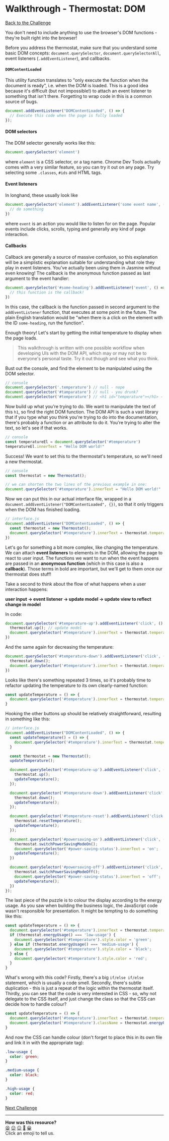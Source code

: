 # Walkthrough - Thermostat: DOM

[Back to the Challenge](../dom.md)

You don't need to include anything to use the browser's DOM functions - they're built right into the browser!

Before you address the thermostat, make sure that you understand some basic DOM concepts: `document.querySelector`, `document.querySelectorAll`, event listeners (`.addEventListener`), and callbacks.

#### `DOMContentLoaded`

This utility function translates to "only execute the function when the document is ready", i.e. when the DOM is loaded. This is a good idea because it's difficult (but not impossible!) to attach an event listener to something that isn't there. Forgetting to wrap code in this is a common source of bugs.

```javascript
document.addEventListener("DOMContentLoaded", () => {
  // Execute this code when the page is fully loaded
});
```

#### DOM selectors

The DOM selector generally works like this:

```javascript
document.querySelector('element')
```

where `element` is a CSS selector, or a tag name. Chrome Dev Tools actually comes with a very similar feature, so you can try it out on any page. Try selecting some `.classes`, `#ids` and HTML tags.

#### Event listeners

In longhand, these usually look like

```javascript
document.querySelector('element').addEventListener('some event name', () => {
  // do something
})
```

where `event` is an action you would like to listen for on the page. Popular events include clicks, scrolls, typing and generally any kind of page interaction.

#### Callbacks

Callback are generally a source of massive confusion, so this explanation will be a simplistic explanation suitable for understanding what role they play in event listeners. You've actually been using them in Jasmine without even knowing! The callback is the anonymous function passed as last argument to the event handler:

```javascript
document.querySelector('#some-heading').addEventListener('event', () => {
  // this function is the callback!
})
```

In this case, the callback is the function passed in second argument to the `addEventListener` function, that executes at some point in the future. The plain English translation would be "when there is a click on the element with the ID `some-heading`, run the function".

Enough theory! Let's start by getting the initial temperature to display when the page loads.

>This walkthrough is written with one possible workflow when developing UIs with the DOM API, which may or may not be to everyone's personal taste. Try it out though and see what you think.

Bust out the console, and find the element to be manipulated using the DOM selector.

```javascript
// console
document.querySelector('.temperature') // null - nope
document.querySelector('#tamparatare') // null - you drunk?
document.querySelector('#temperature') // <h1 id="temperature"></h1> - bingo!
```

Now build up what you're trying to do. We want to manipulate the text of this `h1`, so find the right DOM function. The DOM API is such a vast library that if you type what you think you're trying to do into the documentation, there's probably a function or an attribute to do it. You're trying to alter the text, so let's see if that works.

```javascript
// console
const temperatureEl = document.querySelector('#temperature')
temperatureEl.innerText = "Hello DOM world!"
```

Success! We want to set this to the thermostat's temperature, so we'll need a new thermostat.

```javascript
// console
const thermostat = new Thermostat();

// we can shorten the two lines of the previous example in one:
document.querySelector('#temperature').innerText = "Hello DOM world!"
```

Now we can put this in our actual interface file, wrapped in a `document.addEventListener("DOMContentLoaded", {})`, so that it only triggers when the DOM has finished loading.

```javascript
// interface.js
document.addEventListener("DOMContentLoaded", () => {
  const thermostat = new Thermostat();
  document.querySelector('#temperature').innerText = thermostat.temperature
})
```

Let's go for something a bit more complex, like changing the temperature. We can attach **event listeners** to elements in the DOM, allowing the page to react to user input. The functions we want to run when the event happens are passed in an **anonymous function** (which in this case is also a **callback**). Those terms in bold are important, but we'll get to them once our thermostat does stuff!

Take a second to think about the flow of what happens when a user interaction happens:

**user input -> event listener -> update model -> update view to reflect change in model**

In code:

```javascript
document.querySelector('#temperature-up').addEventListener('click', () => { // event listener
  thermostat.up(); // update model
  document.querySelector('#temperature').innerText = thermostat.temperature; // update view
})
```

And the same again for decreasing the temperature:

```javascript
document.querySelector('#temperature-down').addEventListener('click', () => {
  thermostat.down();
  document.querySelector('#temperature').innerText = thermostat.temperature;
})
```

Looks like there's something repeated 3 times, so it's probably time to refactor updating the temperature to its own clearly-named function:

```javascript
const updateTemperature = () => {
  document.querySelector('#temperature').innerText = thermostat.temperature;
}
```

Hooking the other buttons up should be relatively straightforward, resulting in something like this:

```javascript
// interface.js
document.addEventListener("DOMContentLoaded", () => {
  const updateTemperature() = () => {
    document.querySelector('#temperature').innerText = thermostat.temperature;
  }

  const thermostat = new Thermostat();
  updateTemperature();

  document.querySelector('#temperature-up').addEventListener('click', () => {
    thermostat.up();
    updateTemperature();
  });

  document.querySelector('#temperature-down').addEventListener('click', () => {
    thermostat.down();
    updateTemperature();
  });

  document.querySelector('#temperature-reset').addEventListener('click', () => {
    thermostat.resetTemperature();
    updateTemperature();
  });

  document.querySelector('#powersaving-on').addEventListener('click', () => {
    thermostat.switchPowerSavingModeOn();
    document.querySelector('#power-saving-status').innerText = 'on';
    updateTemperature();
  })

  document.querySelector('#powersaving-off').addEventListener('click', () => {
    thermostat.switchPowerSavingModeOff();
    document.querySelector('#power-saving-status').innerText = 'off';
    updateTemperature();
  })
});
```

The last piece of the puzzle is to colour the display according to the energy usage. As you saw when building the business logic, the JavaScript code wasn't responsible for presentation. It might be tempting to do something like this:

```javascript
const updateTemperature = () => {
  document.querySelector('#temperature').innerText = thermostat.temperature;
  if (thermostat.energyUsage() === 'low-usage') {
    document.querySelector('#temperature').style.color = 'green';
  } else if (thermostat.energyUsage() === 'medium-usage') {
    document.querySelector('#temperature').style.color = 'black';
  } else {
    document.querySelector('#temperature').style.color = 'red';
  }
}
```

What's wrong with this code? Firstly, there's a big `if/else if/else` statement, which is usually a code smell. Secondly, there's subtle duplication - this is just a repeat of the logic within the thermostat itself. Thirdly, you can see that the code is very interested in CSS - so, why not delegate to the CSS itself, and just change the class so that the CSS can decide how to handle colour?

```javascript
const updateTemperature = () => {
  document.querySelector('#temperature').innerText = thermostat.temperature;
  document.querySelector('#temperature').className = thermostat.energyUsage();
}
```

And now the CSS can handle colour (don't forget to place this in its own file and link it in with the appropriate tag):

```css
.low-usage {
  color: green;
}

.medium-usage {
  color: black;
}

.high-usage {
  color: red;
}
```

[Next Challenge](../apis.md)

<!-- BEGIN GENERATED SECTION DO NOT EDIT -->

---

**How was this resource?**  
[😫](https://airtable.com/shrUJ3t7KLMqVRFKR?prefill_Repository=makersacademy/course&prefill_File=thermostat_es6/walkthroughs/dom.md&prefill_Sentiment=😫) [😕](https://airtable.com/shrUJ3t7KLMqVRFKR?prefill_Repository=makersacademy/course&prefill_File=thermostat_es6/walkthroughs/dom.md&prefill_Sentiment=😕) [😐](https://airtable.com/shrUJ3t7KLMqVRFKR?prefill_Repository=makersacademy/course&prefill_File=thermostat_es6/walkthroughs/dom.md&prefill_Sentiment=😐) [🙂](https://airtable.com/shrUJ3t7KLMqVRFKR?prefill_Repository=makersacademy/course&prefill_File=thermostat_es6/walkthroughs/dom.md&prefill_Sentiment=🙂) [😀](https://airtable.com/shrUJ3t7KLMqVRFKR?prefill_Repository=makersacademy/course&prefill_File=thermostat_es6/walkthroughs/dom.md&prefill_Sentiment=😀)  
Click an emoji to tell us.

<!-- END GENERATED SECTION DO NOT EDIT -->
